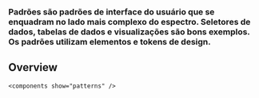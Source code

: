 ### Padrões são padrões de interface do usuário que se enquadram no lado mais complexo do espectro. Seletores de dados, tabelas de dados e visualizações são bons exemplos. Os padrões utilizam elementos e tokens de design.

## Overview

```
<components show="patterns" />
```
